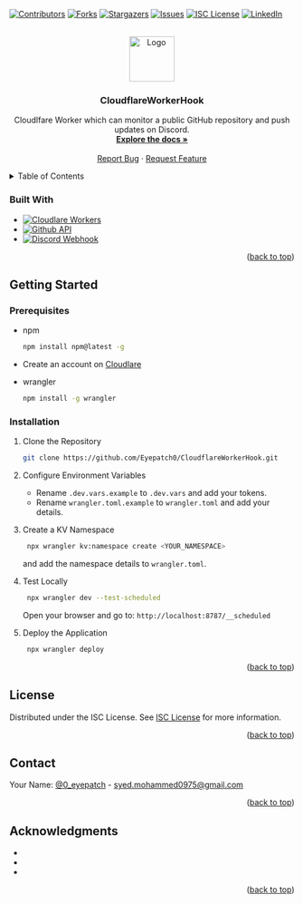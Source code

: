 <!-- Improved compatibility of back to top link: See: https://github.com/othneildrew/Best-README-Template/pull/73 -->

<a id="readme-top"></a>

<!-- PROJECT SHIELDS -->
<!--
*** I'm using markdown "reference style" links for readability.
*** Reference links are enclosed in brackets [ ] instead of parentheses ( ).
*** See the bottom of this document for the declaration of the reference variables
*** for contributors-url, forks-url, etc. This is an optional, concise syntax you may use.
*** https://www.markdownguide.org/basic-syntax/#reference-style-links
-->

[![Contributors][contributors-shield]][contributors-url]
[![Forks][forks-shield]][forks-url]
[![Stargazers][stars-shield]][stars-url]
[![Issues][issues-shield]][issues-url]
[![ISC License][license-shield]][license-url]
[![LinkedIn][linkedin-shield]][linkedin-url]

<!-- PROJECT LOGO -->
<br />
<div align="center">
  <a href="https://github.com/Eyepatch0/CloudflareWorkerHook">
    <img src="images/logo.png" alt="Logo" width="80" height="80">
  </a>

<h3 align="center">CloudflareWorkerHook</h3>

  <p align="center">
    Cloudlfare Worker which can monitor a public GitHub repository and push updates on Discord.
    <br />
    <a href="https://github.com/Eyepatch0/CloudflareWorkerHook"><strong>Explore the docs »</strong></a>
    <br />
    <br />
    <!-- <a href="https://github.com/Eyepatch0/CloudflareWorkerHook">View Demo</a>
    · -->
    <a href="https://github.com/Eyepatch0/CloudflareWorkerHook/issues/new?labels=bug&template=bug-report---.md">Report Bug</a>
    ·
    <a href="https://github.com/Eyepatch0/CloudflareWorkerHook/issues/new?labels=enhancement&template=feature-request---.md">Request Feature</a>
  </p>
</div>

<!-- TABLE OF CONTENTS -->
<details>
  <summary>Table of Contents</summary>
  <ol>
    <li>
      <a href="#about-the-project">About The Project</a>
      <ul>
        <li><a href="#built-with">Built With</a></li>
      </ul>
    </li>
    <li>
      <a href="#getting-started">Getting Started</a>
      <ul>
        <li><a href="#prerequisites">Prerequisites</a></li>
        <li><a href="#installation">Installation</a></li>
      </ul>
    </li>
    <li><a href="#usage">Usage</a></li>
    <li><a href="#roadmap">Roadmap</a></li>
    <li><a href="#contributing">Contributing</a></li>
    <li><a href="#license">License</a></li>
    <li><a href="#contact">Contact</a></li>
    <li><a href="#acknowledgments">Acknowledgments</a></li>
  </ol>
</details>

<!-- ABOUT THE PROJECT -->

<!-- ## About The Project

[![Product Name Screen Shot][product-screenshot]](https://example.com)

<p align="right">(<a href="#readme-top">back to top</a>)</p> -->

### Built With

- [![Cloudlare Workers][workers.cloudflare.com]][Cloudflare-url]
- [![Github API][github.com]][Github-url]
- [![Discord Webhook][discord.com]][Discord-url]

<p align="right">(<a href="#readme-top">back to top</a>)</p>

<!-- GETTING STARTED -->

## Getting Started

### Prerequisites

- npm

  ```sh
  npm install npm@latest -g
  ```

- Create an account on [Cloudlare](https://www.cloudflare.com/)

- wrangler
  ```sh
  npm install -g wrangler
  ```

### Installation

1. Clone the Repository

   ```sh
   git clone https://github.com/Eyepatch0/CloudflareWorkerHook.git
   ```

2. Configure Environment Variables

   - Rename `.dev.vars.example` to `.dev.vars` and add your tokens.
   - Rename `wrangler.toml.example` to `wrangler.toml` and add your details.

3. Create a KV Namespace

   ```sh
    npx wrangler kv:namespace create <YOUR_NAMESPACE>
   ```

   and add the namespace details to `wrangler.toml`.

4. Test Locally

   ```sh
    npx wrangler dev --test-scheduled
   ```

   Open your browser and go to: `http://localhost:8787/__scheduled`

5. Deploy the Application
   ```sh
    npx wrangler deploy
   ```

<p align="right">(<a href="#readme-top">back to top</a>)</p>

<!-- USAGE EXAMPLES -->

<!-- ## Usage

Use this space to show useful examples of how a project can be used. Additional screenshots, code examples and demos work well in this space. You may also link to more resources.

_For more examples, please refer to the [Documentation](https://example.com)_

<p align="right">(<a href="#readme-top">back to top</a>)</p> -->

<!-- ROADMAP -->

<!-- ## Roadmap

- [ ] Feature 1
- [ ] Feature 2
- [ ] Feature 3
  - [ ] Nested Feature

See the [open issues](https://github.com/Eyepatch0/CloudflareWorkerHook/issues) for a full list of proposed features (and known issues).

<p align="right">(<a href="#readme-top">back to top</a>)</p> -->

<!-- CONTRIBUTING -->

<!-- ## Contributing

Contributions are what make the open source community such an amazing place to learn, inspire, and create. Any contributions you make are **greatly appreciated**.

If you have a suggestion that would make this better, please fork the repo and create a pull request. You can also simply open an issue with the tag "enhancement".
Don't forget to give the project a star! Thanks again!

1. Fork the Project
2. Create your Feature Branch (`git checkout -b feature/AmazingFeature`)
3. Commit your Changes (`git commit -m 'Add some AmazingFeature'`)
4. Push to the Branch (`git push origin feature/AmazingFeature`)
5. Open a Pull Request

<p align="right">(<a href="#readme-top">back to top</a>)</p> -->

<!-- LICENSE -->

## License

Distributed under the ISC License. See [ISC License](https://opensource.org/licenses/ISC) for more information.

<p align="right">(<a href="#readme-top">back to top</a>)</p>

<!-- CONTACT -->

## Contact

Your Name: [@0_eyepatch](https://twitter.com/@0_eyepatch) - syed.mohammed0975@gmail.com

<!-- Project Link: [https://github.com/Eyepatch0/CloudflareWorkerHook](https://github.com/Eyepatch0/CloudflareWorkerHook) -->

<p align="right">(<a href="#readme-top">back to top</a>)</p>

<!-- ACKNOWLEDGMENTS -->

## Acknowledgments

- []()
- []()
- []()

<p align="right">(<a href="#readme-top">back to top</a>)</p>

<!-- MARKDOWN LINKS & IMAGES -->
<!-- https://www.markdownguide.org/basic-syntax/#reference-style-links -->

[contributors-shield]: https://img.shields.io/github/contributors/Eyepatch0/CloudflareWorkerHook.svg?style=for-the-badge
[contributors-url]: https://github.com/Eyepatch0/CloudflareWorkerHook/graphs/contributors
[forks-shield]: https://img.shields.io/github/forks/Eyepatch0/CloudflareWorkerHook.svg?style=for-the-badge
[forks-url]: https://github.com/Eyepatch0/CloudflareWorkerHook/network/members
[stars-shield]: https://img.shields.io/github/stars/Eyepatch0/CloudflareWorkerHook.svg?style=for-the-badge
[stars-url]: https://github.com/Eyepatch0/CloudflareWorkerHook/stargazers
[issues-shield]: https://img.shields.io/github/issues/Eyepatch0/CloudflareWorkerHook.svg?style=for-the-badge
[issues-url]: https://github.com/Eyepatch0/CloudflareWorkerHook/issues
[license-shield]: https://img.shields.io/github/license/Eyepatch0/CloudflareWorkerHook.svg?style=for-the-badge
[license-url]: https://opensource.org/licenses/ISC
[linkedin-shield]: https://img.shields.io/badge/-LinkedIn-black.svg?style=for-the-badge&logo=linkedin&colorB=555
[linkedin-url]: https://linkedin.com/in/syed-mohammed0
[product-screenshot]: images/screenshot.png
[workers.cloudflare.com]: https://img.shields.io/badge/Cloudflare%20Workers-F38020?style=flat&logo=Cloudflare&logoColor=white
[Cloudflare-url]: https://workers.cloudflare.com/
[github.com]: https://img.shields.io/badge/GitHub%20API-181717?style=flat&logo=GitHub&logoColor=white
[Github-url]: https://docs.github.com/en/rest

[discord.com]: https://img.shields.io/badge/Discord%20Webhook-7289DA?style=flat&logo=Discord&logoColor=white%20[Discord-url]:%20https://discord.com/docs
[Discord-url]: https://discord.com/developers/docs/resources/webhook
